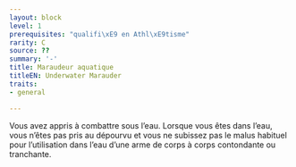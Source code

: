 ```yaml
---
layout: block
level: 1
prerequisites: "qualifi\xE9 en Athl\xE9tisme"
rarity: C
source: ??
summary: '-'
title: Maraudeur aquatique
titleEN: Underwater Marauder
traits:
- general

---
```


<p>Vous avez appris à combattre sous l’eau. Lorsque vous êtes dans l’eau, vous n’êtes pas pris au dépourvu et vous ne subissez pas le malus habituel pour l’utilisation dans l’eau d’une arme de corps à corps contondante ou tranchante.</p>